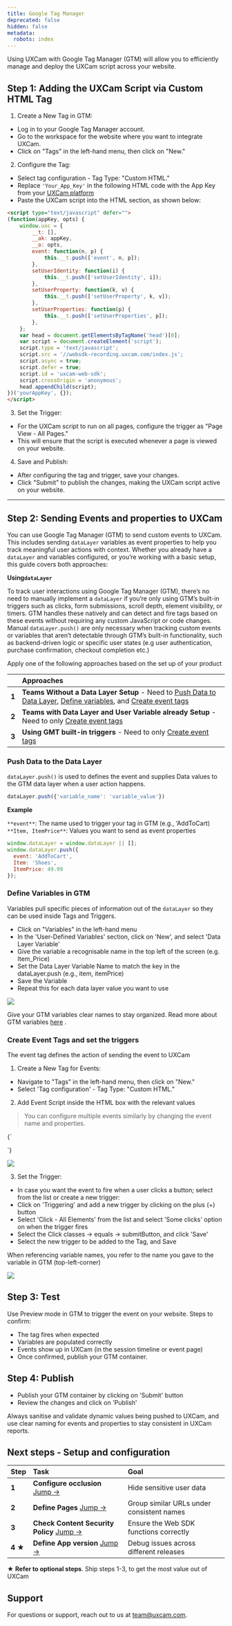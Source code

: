```yaml
---
title: Google Tag Manager
deprecated: false
hidden: false
metadata:
  robots: index
---
```

Using UXCam with Google Tag Manager (GTM) will allow you to efficiently manage and deploy the UXCam script across your website.

## Step 1: Adding the UXCam Script via Custom HTML Tag

1. Create a New Tag in GTM:

* Log in to your Google Tag Manager account.
* Go to the workspace for the website where you want to integrate UXCam.
* Click on "Tags" in the left-hand menu, then click on "New."

2. Configure the Tag:

* Select tag configuration - Tag Type: "Custom HTML."
* Replace `'Your_App_Key'` in the following HTML code with the App Key from your [UXCam platform](https://app.uxcam.com/integration)
* Paste the UXCam script into the HTML section, as shown below:

```html
<script type="text/javascript" defer="">
(function(appKey, opts) {
    window.uxc = {
        __t: [],
        __ak: appKey,
        __o: opts,
        event: function(n, p) {
            this.__t.push(['event', n, p]);
        },
        setUserIdentity: function(i) {
            this.__t.push(['setUserIdentity', i]);
        },
        setUserProperty: function(k, v) {
            this.__t.push(['setUserProperty', k, v]);
        },
        setUserProperties: function(p) {
            this.__t.push(['setUserProperties', p]);
        },
    };
    var head = document.getElementsByTagName('head')[0];
    var script = document.createElement('script');
    script.type = 'text/javascript';
    script.src = '//websdk-recording.uxcam.com/index.js';
    script.async = true;
    script.defer = true;
    script.id = 'uxcam-web-sdk';
    script.crossOrigin = 'anonymous';
    head.appendChild(script);
})('yourAppKey', {});
</script>
```

3. Set the Trigger:

* For the UXCam script to run on all pages, configure the trigger as "Page View - All Pages."
* This will ensure that the script is executed whenever a page is viewed on your website.

4. Save and Publish:

* After configuring the tag and trigger, save your changes.
* Click "Submit" to publish the changes, making the UXCam script active on your website.

***

## Step 2: Sending Events and properties to UXCam

You can use Google Tag Manager (GTM) to send custom events to UXCam. This includes sending `dataLayer` variables as event properties to help you track meaningful user actions with context. Whether you already have a `dataLayer` and variables configured, or you’re working with a basic setup, this guide covers both approaches:

**Using`dataLayer`**

To track user interactions using Google Tag Manager (GTM), there’s no need to manually implement a `dataLayer` if you’re only using GTM’s built-in triggers such as clicks, form submissions, scroll depth, element visibility, or timers. GTM handles these natively and can detect and fire tags based on these events without requiring any custom JavaScript or code changes. Manual `dataLayer.push()` are only necessary when tracking custom events or variables that aren’t detectable through GTM’s built-in functionality, such as backend-driven logic or specific user states (e.g user authentication, purchase confirmation, checkout completion etc.)

<GitHubCallout type="important">Apply one of the following approaches based on the set up of your product</GitHubCallout>

|       | Approaches                                                                                                                                                                                                                                                                                                                                                 |
| :---- | :--------------------------------------------------------------------------------------------------------------------------------------------------------------------------------------------------------------------------------------------------------------------------------------------------------------------------------------------------------- |
| **1** | **Teams Without a Data Layer Setup** - Need to [Push Data to Data Layer](https://developer.uxcam.com/docs/google-tag-manager#push-data-to-the-data-layer), [Define variables](https://developer.uxcam.com/docs/google-tag-manager#define-variables-in-gtm), and [Create event tags](https://developer.uxcam.com/docs/google-tag-manager#create-event-tags) |
| **2** | **Teams with Data Layer and User Variable already Setup** - Need to only [Create event tags](https://developer.uxcam.com/docs/google-tag-manager#create-event-tags)                                                                                                                                                                                        |
| **3** | **Using GMT built-in triggers** - Need to only [Create event tags](https://developer.uxcam.com/docs/google-tag-manager#create-event-tags)                                                                                                                                                                                                                  |

### Push Data to the Data Layer

`dataLayer.push()` is used to defines the event and supplies Data values to the GTM data layer when a user action happens.

```javascript
dataLayer.push({'variable_name': 'variable_value'})
```

**Example**

`**event**`: The name used to trigger your tag in GTM (e.g., ‘AddToCart)\
`**Item, ItemPrice**`: Values you want to send as event properties

```javascript
window.dataLayer = window.dataLayer || [];
window.dataLayer.push({  
  event: 'AddToCart',  
  Item: 'Shoes',  
  ItemPrice: 49.99  
});
```

### Define Variables in GTM

Variables pull specific pieces of information out of the `dataLayer` so they can be used inside Tags and Triggers.

* Click on "Variables" in the left-hand menu
* In the 'User-Defined Variables' section, click on 'New', and select 'Data Layer Variable'
* Give the variable a recognisable name in the top left of the screen (e.g. Item\_Price)
* Set the Data Layer Variable Name to match the key in the dataLayer.push (e.g., item, itemPrice)
* Save the Variable
* Repeat this for each data layer value you want to use

<Image align="center" src="https://files.readme.io/4252334dd396f15ddd8d9caff6aa569204f2f8caf9daf7606853f830be8e8a81-Cart_item_2.png" />

<GitHubCallout type="tip">Give your GTM variables clear names to stay organized. Read more about GTM variables [here](https://developers.google.com/tag-platform/tag-manager/datalayer)              .</GitHubCallout>

### Create Event Tags and set the triggers

The event tag defines the action of sending the event to UXCam

1. Create a New Tag for Events:

* Navigate to "Tags" in the left-hand menu, then click on "New."
* Select 'Tag configuration' - Tag Type: "Custom HTML."

2. Add Event Script inside the HTML box with the relevant values

> You can configure multiple events similarly by changing the event name and properties.

<HTMLBlock>{`
<script>
  uxc.event("Add to Cart", {
    "Item": {{cart_item}},
    "Item Price": {{cart_item_price}}
  });
</script>
`}</HTMLBlock>

<Image align="center" src="https://files.readme.io/19f54eaca76f3a5cbde508f13cabc2d44d84638d3044c4917763d565fc4759ca-tag_uxcam_.png" />

3. Set the Trigger:

* In case you want the event to fire when a user clicks a button; select from the list or create a new trigger:
* Click on 'Triggering' and add a new trigger by clicking on the plus (+) button
* Select 'Click - All Elements' from the list and select 'Some clicks' option on when the trigger fires
* Select the Click classes -> equals -> submitButton, and click 'Save'
* Select the new trigger to be added to the Tag, and Save

<GitHubCallout type="note">When referencing variable names, you refer to the name you gave to the variable in GTM (top-left-corner)</GitHubCallout>

<Image align="center" src="https://files.readme.io/61c35516267e9c55d2476e4d65e51008a0b1b81c7b05cabee2624f6ce80269f9-Cart_item.png" />

## Step 3: Test

Use Preview mode in GTM to trigger the event on your website. Steps to confirm:

* The tag fires when expected
* Variables are populated correctly
* Events show up in UXCam (in the session timeline or event page)
* Once confirmed, publish your GTM container.

## Step 4: Publish

* Publish your GTM container by clicking on 'Submit' button
* Review the changes and click on 'Publish'

<GitHubCallout type="note">Always sanitise and validate dynamic values being pushed to UXCam, and use clear naming for events and properties to stay consistent in UXCam reports.</GitHubCallout>

## Next steps - Setup and configuration

| Step                 | Task                                                                                           | Goal                                      |
| :------------------- | :--------------------------------------------------------------------------------------------- | :---------------------------------------- |
| <strong>1</strong>   | <strong>Configure occlusion </strong>  <a href="occlusion#">Jump →</a>                         | Hide sensitive user data                  |
| <strong>2</strong>   | <strong>Define Pages </strong>  <a href="define-pages-properties-to-simplify-data#">Jump →</a> | Group similar URLs under consistent names |
| <strong>3 </strong>  | <strong>Check Content Security Policy </strong>  <a href="csp#">Jump →</a>                     | Ensure the Web SDK functions correctly    |
| <strong>4 ★</strong> | <strong>Define App version </strong>  <a href="app-version#">Jump →</a>                        | Debug issues across different releases    |

<GitHubCallout type="note">★ **Refer to optional steps**. Ship steps 1-3, to get the most value out of UXCam</GitHubCallout>

## Support

For questions or support, reach out to us at [team@uxcam.com](mailto:team@uxcam.com).